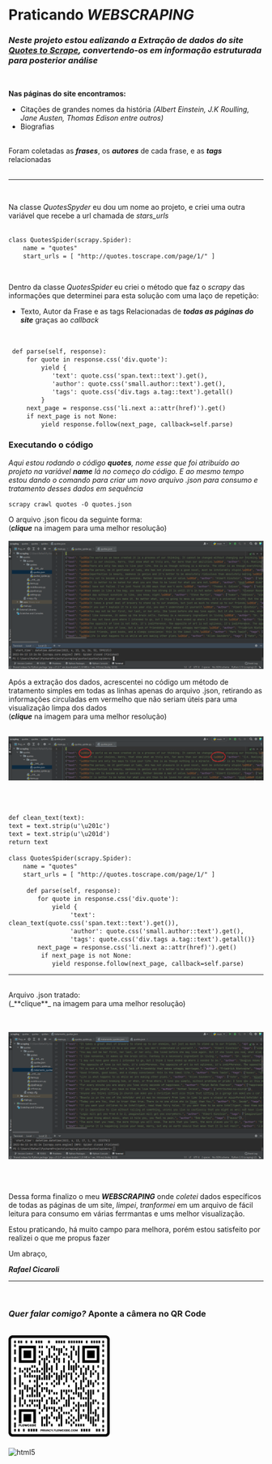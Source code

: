 # Praticando **_WEBSCRAPING_**

### _Neste projeto estou ealizando a **Extração** de dados do site [Quotes to Scrape](https://quotes.toscrape.com/page), convertendo-os em informação estruturada para posterior análise_

</br>

**Nas páginas do site encontramos:** </br>
- Citações de grandes nomes da história 
_(Albert Einstein, J.K Roulling, Jane Austen, Thomas Edison entre outros)_
- Biografias </br></br>

Foram coletadas as _**frases**_, os _**autores**_ de cada frase, e as _**tags**_ relacionadas </br>
</br>
___
</br>

Na classe _QuotesSpyder_ eu dou um nome ao projeto, e criei uma outra variável que recebe a url chamada de _stars_urls_
</br>
</br>

    class QuotesSpider(scrapy.Spider):
        name = "quotes"
        start_urls = [ "http://quotes.toscrape.com/page/1/" ]

</br>

Dentro da classe _QuotesSpider_ eu criei o método que faz o _scrapy_ das informações que determinei para esta solução com uma laço de repetição:

- Texto, Autor da Frase e as tags Relacionadas de _**todas as páginas do site**_ graças ao _callback_ 

</br>

     def parse(self, response):
         for quote in response.css('div.quote'):
             yield {
                'text': quote.css('span.text::text').get(),
                'author': quote.css('small.author::text').get(),
                'tags': quote.css('div.tags a.tag::text').getall()
             }
         next_page = response.css('li.next a::attr(href)').get()
         if next_page is not None:
             yield response.follow(next_page, callback=self.parse)

### Executando o código
_Aqui estou rodando o código **quotes**, nome esse que foi atribuído ao projeto na variável _**name**_ lá no começo do código. E ao mesmo tempo estou dando o comando para criar um novo arquivo .json para consumo e tratamento desses dados em sequência_


    scrapy crawl quotes -O quotes.json

O arquivo .json ficou da seguinte forma: 
<br/>(_**clique**_ na imagem para uma melhor resolução)</br>
</br> <img src="jsonsemtratamento.PNG">

Após a extração dos dados, acrescentei no código um método de tratamento simples em todas as linhas apenas do arquivo .json, retirando as informações circuladas em vermelho que não seriam úteis para uma visualização limpa dos dados
<br/>(_**clique**_ na imagem para uma melhor resolução)</br>

</br> <img src="tratamentomudar.png">

</br>
</br>

    def clean_text(text):
    text = text.strip(u'\u201c')
    text = text.strip(u'\u201d')
    return text

    class QuotesSpider(scrapy.Spider):
        name = "quotes"
        start_urls = [ "http://quotes.toscrape.com/page/1/" ]

         def parse(self, response):
            for quote in response.css('div.quote'):
                yield {
                     'text': clean_text(quote.css('span.text::text').get()),
                     'author': quote.css('small.author::text').get(),
                     'tags': quote.css('div.tags a.tag::text').getall()}
            next_page = response.css('li.next a::attr(href)').get()
             if next_page is not None:
                yield response.follow(next_page, callback=self.parse)

_________________
</br>
Arquivo .json tratado:
<br/>(_**clique**_ na imagem para uma melhor resolução)</br>
</br>

</br> <img src="tratamentoquotes.png">


</br>
</br>

Dessa forma finalizo o meu _**WEBSCRAPING**_ onde _coletei_ dados específicos de todas as páginas de um site, _limpei_, _tranformei_ em um arquivo de fácil leitura para consumo em várias ferrmantas e ums melhor visualização.

Estou praticando, há muito campo para melhora, porém estou satisfeito por realizei o que me propus fazer

Um abraço, 

_**Rafael Cicaroli**_
___
</br>

### _**Quer falar comigo?**_ Aponte a câmera no QR Code
</br>
<img src="sendtorafaelcicaroli.png" alt="drawing" width="200"/>



    









<div style="display: inline_block"></br>
<img align="center" alt="html5"
src="http://ForTheBadge.com/images/badges/made-with-python.svg"/>
<div>
